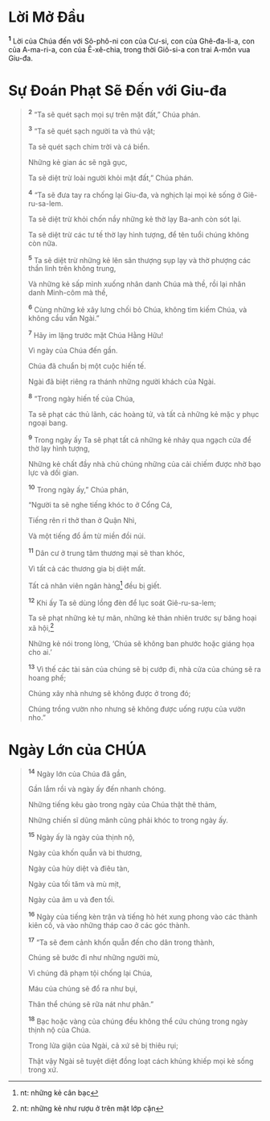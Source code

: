 # Lời Mở Ðầu

<sup><b>1</b></sup> Lời của Chúa đến với Sô-phô-ni con của Cư-si, con của Ghê-đa-li-a, con của A-ma-ri-a, con của Ê-xê-chia, trong thời Giô-si-a con trai A-môn vua Giu-đa.

# Sự Ðoán Phạt Sẽ Ðến với Giu-đa

> <sup><b>2</b></sup> “Ta sẽ quét sạch mọi sự trên mặt đất,” Chúa phán.
>
> <sup><b>3</b></sup> “Ta sẽ quét sạch người ta và thú vật;
>
> Ta sẽ quét sạch chim trời và cá biển.
>
> Những kẻ gian ác sẽ ngã gục,
>
> Ta sẽ diệt trừ loài người khỏi mặt đất,” Chúa phán.
>
> <sup><b>4</b></sup> “Ta sẽ đưa tay ra chống lại Giu-đa, và nghịch lại mọi kẻ sống ở Giê-ru-sa-lem.
>
> Ta sẽ diệt trừ khỏi chốn nầy những kẻ thờ lạy Ba-anh còn sót lại.
>
> Ta sẽ diệt trừ các tư tế thờ lạy hình tượng, để tên tuổi chúng không còn nữa.
>
> <sup><b>5</b></sup> Ta sẽ diệt trừ những kẻ lên sân thượng sụp lạy và thờ phượng các thần linh trên không trung,
>
> Và những kẻ sấp mình xuống nhân danh Chúa mà thề, rồi lại nhân danh Minh-côm mà thề,
>
> <sup><b>6</b></sup> Cùng những kẻ xây lưng chối bỏ Chúa, không tìm kiếm Chúa, và không cầu vấn Ngài.”
>
> <sup><b>7</b></sup> Hãy im lặng trước mặt Chúa Hằng Hữu!
>
> Vì ngày của Chúa đến gần.
>
> Chúa đã chuẩn bị một cuộc hiến tế.
>
> Ngài đã biệt riêng ra thánh những người khách của Ngài.
>
> <sup><b>8</b></sup> “Trong ngày hiến tế của Chúa,
>
> Ta sẽ phạt các thủ lãnh, các hoàng tử, và tất cả những kẻ mặc y phục ngoại bang.
>
> <sup><b>9</b></sup> Trong ngày ấy Ta sẽ phạt tất cả những kẻ nhảy qua ngạch cửa để thờ lạy hình tượng,
>
> Những kẻ chất đầy nhà chủ chúng những của cải chiếm được nhờ bạo lực và dối gian.
>
> <sup><b>10</b></sup> Trong ngày ấy,” Chúa phán,
>
> “Người ta sẽ nghe tiếng khóc to ở Cổng Cá,
>
> Tiếng rên rỉ thở than ở Quận Nhì,
>
> Và một tiếng đổ ầm từ miền đồi núi.
>
> <sup><b>11</b></sup> Dân cư ở trung tâm thương mại sẽ than khóc,
>
> Vì tất cả các thương gia bị diệt mất.
>
> Tất cả nhân viên ngân hàng[^1-4728023d-c02c-4edf-91f8-d61a4ff4faa9] đều bị giết.
>
> <sup><b>12</b></sup> Khi ấy Ta sẽ dùng lồng đèn để lục soát Giê-ru-sa-lem;
>
> Ta sẽ phạt những kẻ tự mãn, những kẻ thản nhiên trước sự băng hoại xã hội,[^2-4728023d-c02c-4edf-91f8-d61a4ff4faa9]
>
> Những kẻ nói trong lòng, ‘Chúa sẽ không ban phước hoặc giáng họa cho ai.’
>
> <sup><b>13</b></sup> Vì thế các tài sản của chúng sẽ bị cướp đi, nhà cửa của chúng sẽ ra hoang phế;
>
> Chúng xây nhà nhưng sẽ không được ở trong đó;
>
> Chúng trồng vườn nho nhưng sẽ không được uống rượu của vườn nho.”

# Ngày Lớn của CHÚA

> <sup><b>14</b></sup> Ngày lớn của Chúa đã gần,
>
> Gần lắm rồi và ngày ấy đến nhanh chóng.
>
> Những tiếng kêu gào trong ngày của Chúa thật thê thảm,
>
> Những chiến sĩ dũng mãnh cũng phải khóc to trong ngày ấy.
>
> <sup><b>15</b></sup> Ngày ấy là ngày của thịnh nộ,
>
> Ngày của khốn quẫn và bi thương,
>
> Ngày của hủy diệt và điêu tàn,
>
> Ngày của tối tăm và mù mịt,
>
> Ngày của âm u và đen tối.
>
> <sup><b>16</b></sup> Ngày của tiếng kèn trận và tiếng hò hét xung phong vào các thành kiên cố, và vào những tháp cao ở các góc thành.
>
> <sup><b>17</b></sup> “Ta sẽ đem cảnh khốn quẫn đến cho dân trong thành,
>
> Chúng sẽ bước đi như những người mù,
>
> Vì chúng đã phạm tội chống lại Chúa,
>
> Máu của chúng sẽ đổ ra như bụi,
>
> Thân thể chúng sẽ rữa nát như phân.”
>
> <sup><b>18</b></sup> Bạc hoặc vàng của chúng đều không thể cứu chúng trong ngày thịnh nộ của Chúa.
>
> Trong lửa giận của Ngài, cả xứ sẽ bị thiêu rụi;
>
> Thật vậy Ngài sẽ tuyệt diệt đồng loạt cách khủng khiếp mọi kẻ sống trong xứ.

[^1-4728023d-c02c-4edf-91f8-d61a4ff4faa9]: nt: những kẻ cân bạc

[^2-4728023d-c02c-4edf-91f8-d61a4ff4faa9]: nt: những kẻ như rượu ở trên mặt lớp cặn
